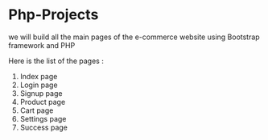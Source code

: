 # Php-Projects

we will build all the main pages of the e-commerce website using Bootstrap framework and PHP

Here is the list of the pages :
1. Index page
2. Login page
3. Signup page
4. Product page
5. Cart page
6. Settings page
7. Success page
